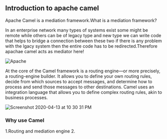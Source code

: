 ## Introduction to apache camel

Apache Camel is a mediation framework.What is a mediation framework?

In an enterprise network many types of systems exist some might be remote while others can be of legacy type and new type
we can write code that helps to bridge a connection between these two if there is any problem with the lgacy system then the entire code has to be redirected.Therefore apachae camel acts as mediator here!

![Apache](https://user-images.githubusercontent.com/51193242/79125907-8bbd8b00-7dbc-11ea-99d7-ddbef732c786.png)

At the core of the Camel framework is a routing engine—or more precisely, a routing-engine builder. It allows you to define your own routing rules, decide from which sources to accept messages, and determine how to process and send those messages to other destinations. Camel uses an integration language that allows you to define complex routing rules, akin to business processes. 

![Screenshot 2020-04-13 at 10 30 31 PM](https://user-images.githubusercontent.com/51193242/79140991-8a00c100-7dd6-11ea-9432-c49ce31e92e4.png)



### Why use Camel

1.Routing and mediation engine
2.


